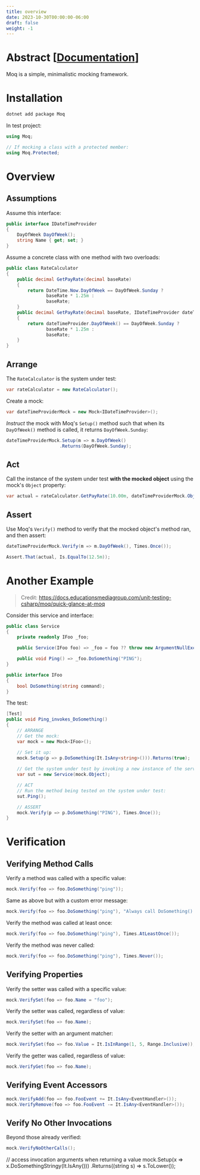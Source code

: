 ```yaml
---
title: overview
date: 2023-10-30T00:00:00-06:00
draft: false
weight: -1
---
```


# Abstract [[Documentation](https://github.com/devlooped/moq/wiki/Quickstart)]  

Moq is a simple, minimalistic mocking framework.

# Installation
```powershell
dotnet add package Moq
```

In test project:
```cs
using Moq;

// If mocking a class with a protected member:
using Moq.Protected;
```

# Overview
## Assumptions
Assume this interface:
```cs
public interface IDateTimeProvider
{
	DayOfWeek DayOfWeek();
	string Name { get; set; }
}
```

Assume a concrete class with one method with two overloads:
```cs
public class RateCalculator
{
    public decimal GetPayRate(decimal baseRate)
    {
        return DateTime.Now.DayOfWeek == DayOfWeek.Sunday ?
			   baseRate * 1.25m :
			   baseRate;
    }
    public decimal GetPayRate(decimal baseRate, IDateTimeProvider dateTimeProvider)
    {
        return dateTimeProvider.DayOfWeek() == DayOfWeek.Sunday ?
			   baseRate * 1.25m :
			   baseRate;
    }
}
```

## Arrange
The `RateCalculator` is the system under test:
```cs
var rateCalculator = new RateCalculator();
```

Create a mock:
```cs
var dateTimeProviderMock = new Mock<IDateTimeProvider>();
```

*Instruct* the mock with Moq's `Setup()` method such that when its `DayOfWeek()` method is called, it returns `DayOfWeek.Sunday`:
```cs
dateTimeProviderMock.Setup(m => m.DayOfWeek()
                    .Returns(DayOfWeek.Sunday);
```

## Act
Call the instance of the system under test **with the mocked object** using the mock's `Object` property:
```cs
var actual = rateCalculator.GetPayRate(10.00m, dateTimeProviderMock.Object);
```

## Assert
Use Moq's `Verify()` method to verify that the mocked object's method ran, and then assert: 
```cs
dateTimeProviderMock.Verify(m => m.DayOfWeek(), Times.Once());

Assert.That(actual, Is.EqualTo(12.5m));
```

# Another Example
> Credit: https://docs.educationsmediagroup.com/unit-testing-csharp/moq/quick-glance-at-moq

Consider this service and interface:
```cs
public class Service
{
    private readonly IFoo _foo;

    public Service(IFoo foo) => _foo = foo ?? throw new ArgumentNullException(nameof(foo));

    public void Ping() => _foo.DoSomething("PING");
}

public interface IFoo
{
    bool DoSomething(string command);
}
```

The test:
```cs
[Test]
public void Ping_invokes_DoSomething()
{
    // ARRANGE
    // Get the mock:
    var mock = new Mock<IFoo>();

    // Set it up:
    mock.Setup(p => p.DoSomething(It.IsAny<string>())).Returns(true);
    
    // Get the system under test by invoking a new instance of the service and passing in the mock object:
    var sut = new Service(mock.Object);

    // ACT
    // Run the method being tested on the system under test:
    sut.Ping();

    // ASSERT
    mock.Verify(p => p.DoSomething("PING"), Times.Once());
}
```

# Verification
## Verifying Method Calls
Verify a method was called with a specific value:
```cs
mock.Verify(foo => foo.DoSomething("ping"));
```

Same as above but with a custom error message:
```cs
mock.Verify(foo => foo.DoSomething("ping"), "Always call DoSomething() with ping argument");
```

Verify the method was called at least once:
```cs
mock.Verify(foo => foo.DoSomething("ping"), Times.AtLeastOnce());
```

Verify the method was never called:
```cs
mock.Verify(foo => foo.DoSomething("ping"), Times.Never());
```

## Verifying Properties
Verify the setter was called with a specific value:
```cs
mock.VerifySet(foo => foo.Name = "foo");
```

Verify the setter was called, regardless of value:
```cs
mock.VerifySet(foo => foo.Name);
```

Verify the setter with an argument matcher:
```cs
mock.VerifySet(foo => foo.Value = It.IsInRange(1, 5, Range.Inclusive));
```

Verify the getter was called, regardless of value:
```cs
mock.VerifyGet(foo => foo.Name);
```

## Verifying Event Accessors
```cs
mock.VerifyAdd(foo => foo.FooEvent += It.IsAny<EventHandler>());
mock.VerifyRemove(foo => foo.FooEvent -= It.IsAny<EventHandler>());
```

## Verify No Other Invocations
Beyond those already verified:
```cs
mock.VerifyNoOtherCalls();
```

// access invocation arguments when returning a value
mock.Setup(x => x.DoSomethingStringy(It.IsAny<string>()))
		.Returns((string s) => s.ToLower());
